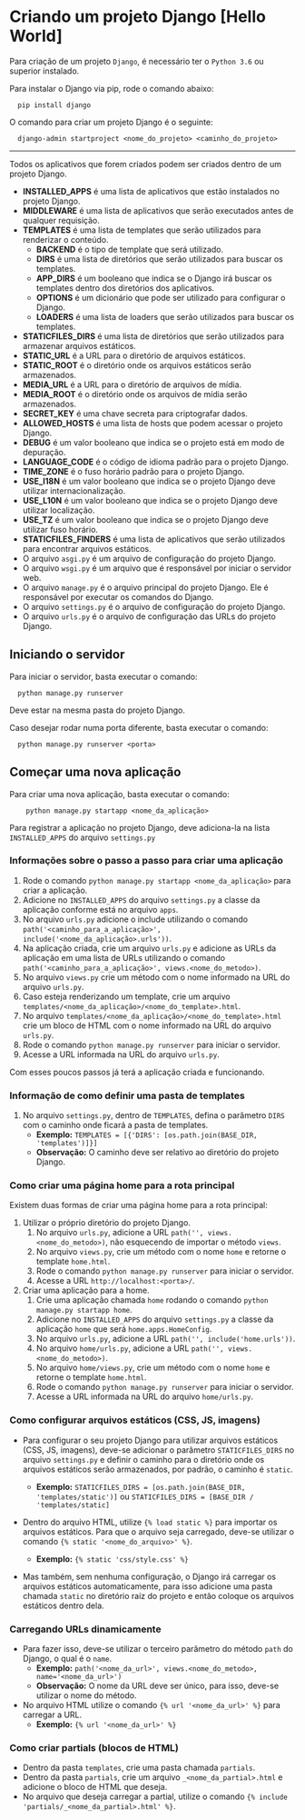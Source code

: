 # Criando um projeto Django [Hello World]

Para criação de um projeto `Django`, é necessário ter o `Python 3.6` ou superior instalado.

Para instalar o Django via pip, rode o comando abaixo:

```shell
  pip install django
```

O comando para criar um projeto Django é o seguinte:

```shell
  django-admin startproject <nome_do_projeto> <caminho_do_projeto>
```

---

Todos os aplicativos que forem criados podem ser criados dentro de um projeto Django.

- **INSTALLED_APPS** é uma lista de aplicativos que estão instalados no projeto Django.
- **MIDDLEWARE** é uma lista de aplicativos que serão executados antes de qualquer requisição.
- **TEMPLATES** é uma lista de templates que serão utilizados para renderizar o conteúdo.
  - **BACKEND** é o tipo de template que será utilizado.
  - **DIRS** é uma lista de diretórios que serão utilizados para buscar os templates.
  - **APP_DIRS** é um booleano que indica se o Django irá buscar os templates dentro dos diretórios dos aplicativos.
  - **OPTIONS** é um dicionário que pode ser utilizado para configurar o Django.
  - **LOADERS** é uma lista de loaders que serão utilizados para buscar os templates.
- **STATICFILES_DIRS** é uma lista de diretórios que serão utilizados para armazenar arquivos estáticos.
- **STATIC_URL** é a URL para o diretório de arquivos estáticos.
- **STATIC_ROOT** é o diretório onde os arquivos estáticos serão armazenados.
- **MEDIA_URL** é a URL para o diretório de arquivos de mídia.
- **MEDIA_ROOT** é o diretório onde os arquivos de mídia serão armazenados.
- **SECRET_KEY** é uma chave secreta para criptografar dados.
- **ALLOWED_HOSTS** é uma lista de hosts que podem acessar o projeto Django.
- **DEBUG** é um valor booleano que indica se o projeto está em modo de depuração.
- **LANGUAGE_CODE** é o código de idioma padrão para o projeto Django.
- **TIME_ZONE** é o fuso horário padrão para o projeto Django.
- **USE_I18N** é um valor booleano que indica se o projeto Django deve utilizar internacionalização.
- **USE_L10N** é um valor booleano que indica se o projeto Django deve utilizar localização.
- **USE_TZ** é um valor booleano que indica se o projeto Django deve utilizar fuso horário.
- **STATICFILES_FINDERS** é uma lista de aplicativos que serão utilizados para encontrar arquivos estáticos.
- O arquivo `asgi.py` é um arquivo de configuração do projeto Django.
- O arquivo `wsgi.py` é um arquivo que é responsável por iniciar o servidor web.
- O arquivo `manage.py` é o arquivo principal do projeto Django. Ele é responsável por executar os comandos do Django.
- O arquivo `settings.py` é o arquivo de configuração do projeto Django.
- O arquivo `urls.py` é o arquivo de configuração das URLs do projeto Django.

## Iniciando o servidor

Para iniciar o servidor, basta executar o comando:

```shell
  python manage.py runserver
```

Deve estar na mesma pasta do projeto Django.

Caso desejar rodar numa porta diferente, basta executar o comando:

```shell
  python manage.py runserver <porta>
```

## Começar uma nova aplicação

Para criar uma nova aplicação, basta executar o comando:

```shell
    python manage.py startapp <nome_da_aplicação>
```

Para registrar a aplicação no projeto Django, deve adiciona-la na lista `INSTALLED_APPS` do arquivo `settings.py`

### Informações sobre o passo a passo para criar uma aplicação

1. Rode o comando `python manage.py startapp <nome_da_aplicação>` para criar a aplicação.
2. Adicione no `INSTALLED_APPS` do arquivo `settings.py` a classe da aplicação conforme está no arquivo `apps`.
3. No arquivo `urls.py` adicione o include utilizando o comando `path('<caminho_para_a_aplicação>', include('<nome_da_aplicação>.urls'))`.
4. Na aplicação criada, crie um arquivo `urls.py` e adicione as URLs da aplicação em uma lista de URLs utilizando o comando `path('<caminho_para_a_aplicação>', views.<nome_do_metodo>)`.
5. No arquivo `views.py` crie um método com o nome informado na URL do arquivo `urls.py`.
6. Caso esteja renderizando um template, crie um arquivo `templates/<nome_da_aplicação>/<nome_do_template>.html`.
7. No arquivo `templates/<nome_da_aplicação>/<nome_do_template>.html` crie um bloco de HTML com o nome informado na URL do arquivo `urls.py`.
8. Rode o comando `python manage.py runserver` para iniciar o servidor.
9. Acesse a URL informada na URL do arquivo `urls.py`.

Com esses poucos passos já terá a aplicação criada e funcionando.

### Informação de como definir uma pasta de templates

1. No arquivo `settings.py`, dentro de `TEMPLATES`, defina o parâmetro `DIRS` com o caminho onde ficará a pasta de templates.
   - **Exemplo:** `TEMPLATES = [{'DIRS': [os.path.join(BASE_DIR, 'templates')]}]`
   - **Observação:** O caminho deve ser relativo ao diretório do projeto Django.

### Como criar uma página home para a rota principal

Existem duas formas de criar uma página home para a rota principal:

1. Utilizar o próprio diretório do projeto Django.
   1. No arquivo `urls.py`, adicione a URL `path('', views.<nome_do_metodo>)`, não esquecendo de importar o método `views`.
   2. No arquivo `views.py`, crie um método com o nome `home` e retorne o template `home.html`.
   3. Rode o comando `python manage.py runserver` para iniciar o servidor.
   4. Acesse a URL `http://localhost:<porta>/`.
2. Criar uma aplicação para a home.
   1. Crie uma aplicação chamada `home` rodando o comando `python manage.py startapp home`.
   2. Adicione no `INSTALLED_APPS` do arquivo `settings.py` a classe da aplicação `home` que será `home.apps.HomeConfig`.
   3. No arquivo `urls.py`, adicione a URL `path('', include('home.urls'))`.
   4. No arquivo `home/urls.py`, adicione a URL `path('', views.<nome_do_metodo>)`.
   5. No arquivo `home/views.py`, crie um método com o nome `home` e retorne o template `home.html`.
   6. Rode o comando `python manage.py runserver` para iniciar o servidor.
   7. Acesse a URL informada na URL do arquivo `home/urls.py`.

### Como configurar arquivos estáticos (CSS, JS, imagens)

- Para configurar o seu projeto Django para utilizar arquivos estáticos (CSS, JS, imagens), deve-se adicionar o parâmetro `STATICFILES_DIRS` no arquivo `settings.py` e definir o caminho para o diretório onde os arquivos estáticos serão armazenados, por padrão, o caminho é `static`.
  - **Exemplo:** `STATICFILES_DIRS = [os.path.join(BASE_DIR, 'templates/static')]` ou `STATICFILES_DIRS = [BASE_DIR / 'templates/static]`

- Dentro do arquivo HTML, utilize `{% load static %}` para importar os arquivos estáticos. Para que o arquivo seja carregado, deve-se utilizar o comando `{% static '<nome_do_arquivo>' %}`.
  - **Exemplo:** `{% static 'css/style.css' %}`

- Mas também, sem nenhuma configuração, o Django irá carregar os arquivos estáticos automaticamente, para isso adicione uma pasta chamada `static` no diretório raiz do projeto e então coloque os arquivos estáticos dentro dela.

### Carregando URLs dinamicamente

- Para fazer isso, deve-se utilizar o terceiro parâmetro do método `path` do Django, o qual é o `name`.
  - **Exemplo:** `path('<nome_da_url>', views.<nome_do_metodo>, name='<nome_da_url>')`
  - **Observação:** O nome da URL deve ser único, para isso, deve-se utilizar o nome do método.
- No arquivo HTML utilize o comando `{% url '<nome_da_url>' %}` para carregar a URL.
  - **Exemplo:** `{% url '<nome_da_url>' %}`

### Como criar partials (blocos de HTML)

- Dentro da pasta `templates`, crie uma pasta chamada `partials`.
- Dentro da pasta `partials`, crie um arquivo `_<nome_da_partial>.html` e adicione o bloco de HTML que deseja.
- No arquivo que deseja carregar a partial, utilize o comando `{% include 'partials/_<nome_da_partial>.html' %}`.